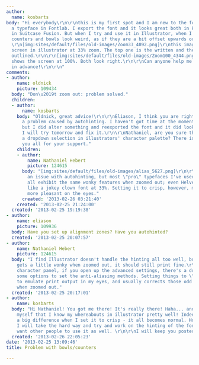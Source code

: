 ```yaml
---
author:
  name: kosbarts
body: "Hi everybody\r\n\r\nthis is my first spot and I am new to the forum. I am designing
  a typeface in Fontlab. I export the font and it looks great both in Fontlab and
  in Suitcase Fusion. But when I try and use it in Illustrator, when I zoom out the
  counters and bowls look weird, as if they are a bit offset upwards or downwards.
  \r\n[img:sites/default/files/old-images/Zoom33_4892.png]\r\nthis image shows the
  screen in illustrator at 33% zoom. The top one is the written and the bottom one
  outlined.\r\n\r\n[img:sites/default/files/old-images/Zoom100_4344.png]\r\nthis image
  shows the screen at 100%. Both look right.\r\n\r\nCan anyone help me on this?\r\n\r\nThanks
  in advance!\r\n\r\n"
comments:
- author:
    name: oldnick
    picture: 109434
  body: "Don\u2019t zoom out: problem solved."
  children:
  - author:
      name: kosbarts
    body: "Oldnick, great advice!\r\n\r\nEliason, I think you are right. It must be
      a problem caused by autohinting. I haven't got time at the moment to fix it,
      but I did alter something and reexported the font and it did look different.
      I will try tomorrow and fix it.\r\n\r\nNathaniel, are you sure there is such
      a dropdown selection in illustrators' character palette? There is one in photoshop.\r\n\r\nThank
      you all for your support."
    children:
    - author:
        name: Nathaniel Hebert
        picture: 124615
      body: "[img:sites/default/files/old-images/alias_5627.png]\r\n\r\nIt could be
        an issue with autohinting, but most \"pro\" typefaces I've used in Illustrator
        all exhibit the same wonky features when zoomed out; even Helvetica Neue looks
        like a jokey clown font at 33%. Setting it to crisp, however, makes it a lot
        more pleasant on the eyes."
      created: '2013-02-26 03:21:40'
    created: '2013-02-25 21:24:00'
  created: '2013-02-25 19:19:38'
- author:
    name: eliason
    picture: 109936
  body: Have you set up alignment zones? Have you autohinted?
  created: '2013-02-25 20:07:57'
- author:
    name: Nathaniel Hebert
    picture: 124615
  body: "I find Illustrator doesn't handle the hinting all too well, but even if text
    gets a little wonky when zoomed out, it should still print fine.\r\n\r\nIn your
    character panel, if you open up the advanced settings, there's a drop down with
    some options to set the anti-aliasing methods. Setting things to \"crisp\" tends
    to emulate print output in my eyes, and usually corrects those odd counter issues
    when zoomed out."
  created: '2013-02-25 20:17:01'
- author:
    name: kosbarts
  body: "Hi Nathaniel! You got me there! It's really there! Haha... and I keep telling
    myself that I know my whereabouts in illustrator pretty well! Indeed, there is
    a big difference when I set it to crisp - it all becomes normal. However, I think
    I will take the hard way and try and work on the hinting of the font, since I
    want other people to use it as well. \r\n\r\nI will keep you posted."
  created: '2013-02-26 22:05:23'
date: '2013-02-25 13:09:46'
title: Problem with bowls/counters

---
```

